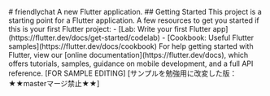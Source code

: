 #   f r i e n d l y c h a t 
 
 
 A   n e w   F l u t t e r   a p p l i c a t i o n . 
 
 
 
 # #   G e t t i n g   S t a r t e d 
 
 
 
 T h i s   p r o j e c t   i s   a   s t a r t i n g   p o i n t   f o r   a   F l u t t e r   a p p l i c a t i o n . 
 
 
 
 A   f e w   r e s o u r c e s   t o   g e t   y o u   s t a r t e d   i f   t h i s   i s   y o u r   f i r s t   F l u t t e r   p r o j e c t : 
 
 
 
 -   [ L a b :   W r i t e   y o u r   f i r s t   F l u t t e r   a p p ] ( h t t p s : / / f l u t t e r . d e v / d o c s / g e t - s t a r t e d / c o d e l a b ) 
 
 -   [ C o o k b o o k :   U s e f u l   F l u t t e r   s a m p l e s ] ( h t t p s : / / f l u t t e r . d e v / d o c s / c o o k b o o k ) 
 
 
 
 F o r   h e l p   g e t t i n g   s t a r t e d   w i t h   F l u t t e r ,   v i e w   o u r 
 
 [ o n l i n e   d o c u m e n t a t i o n ] ( h t t p s : / / f l u t t e r . d e v / d o c s ) ,   w h i c h   o f f e r s   t u t o r i a l s , 
 
 s a m p l e s ,   g u i d a n c e   o n   m o b i l e   d e v e l o p m e n t ,   a n d   a   f u l l   A P I   r e f e r e n c e . 
 
 
 
 [ F O R   S A M P L E   E D I T I N G ] 
 
 [ サンプルを勉強用に改変した版：★★masterマージ禁止★★] 
 
 
